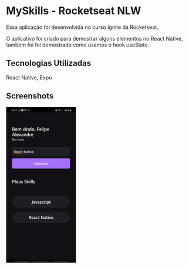 
# MySkills - Rocketseat NLW

Essa aplicação foi desenvolvida no curso Ignite da Rocketseat.

O aplicativo foi criado para demostrar alguns elementos no React Native, também foi foi demostrado como usamos o hook useState.

## Tecnologias Utilizadas

React Native, Expo
## Screenshots
<div style="flex-direction: row;">
<img src="https://github.com/fealex95/myskills-rocketseat/blob/main/Screenshots/WhatsApp%20Image%202022-03-26%20at%2016.52.01.jpeg" width=190 />
</div>
